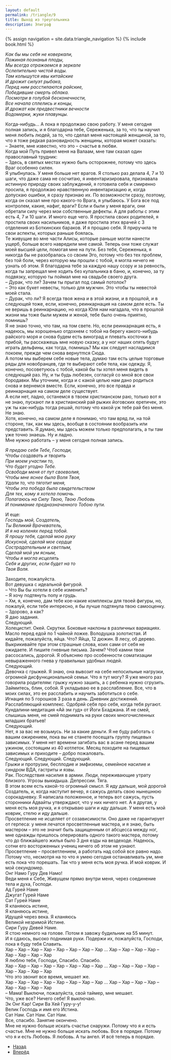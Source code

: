 ```yaml
---
layout: default
permalink: /triangle/9
title: Выход из треугольника
description: Эпиграф
---
```

{% assign navigation  = site.data.triangle_navigation %}
{% include book.html %}

*Как бы мы себя не коверкали,  
Пожиная познанья плоды,  
Мы всегда отражаемся в зеркале  
Ослепительно чистой воды.  
Там колышутся ивы китайские  
И дрожит силуэт рыбака,  
Перед ним расстилаются райские,  
Победившие смерть облака.  
Посмотри в голубой бесконечности,  
Все начала сплелись и концы,  
И дрожат как предвестники вечности  
Водомерки, жуки плавунцы.*

Когда-нибудь… А пока я продолжаю свою работу. У меня сегодня полная запись, и я благодарна тебе, Сереженька, за то, что ты научил меня любить людей, за то, что сделал меня настоящей женщиной, за то, что я тоже редкая разновидность женщины, которая может сказать:  
– Знаете, мне известно, что это – счастье в любви.  
Когда мой Путь привел меня на Валаам, мне там сказал один православный трудник:  
– Здесь, в святых местах нужно быть осторожнее, потому что здесь Враг особенно силен.  
Я улыбнулась. У меня больше нет врагов. Я столько раз делала 4, 7 и 10 шаги, что даже сама не сосчитаю, я инвентаризировала, признавала истинную природу своих заблуждений, я готовила себя и смиренно просила, я продолжаю нравственную инвентаризацию и, когда допускаю ошибки, я сразу признаю их. По возможности сразу, поэтому, когда он сказал мне про какого-то Врага, я улыбаюсь. У Бога все под контролем, какие, нафиг, враги? Если и были у меня враги, они обретали силу через мои собственные дефекты. А для работы с этим есть 4, 7 и 10 шаги. И много еще чего. Я простила своих родителей, я простила своих насильников, я даже простила этих врачей с 3 отделения из Боткинских бараков. И я прощаю себя. Я приручила те свои аспекты, которых раньше боялась.  
Те живущие во мне части Алисы, которые раньше могли нанести ущерб, больше всего навредили мне самой. Теперь они тоже служат моей высшей цели, помогая мне на пути. Без тебя, Сереженька, я никогда бы не разобралась со своим Эго, потому что без тех проблем, без той боли, через которую мы прошли с тобой, я могла ничего не узнать об этом. Я благодарна тебе за каждую нашу ссору и за ревность, когда ты запрещал мне ходить без купальника в баню, и, конечно, за ту подвязку, которую ты поймал мне на свадьбе своего друга.  
– Дурак, что ли? Зачем ты прыгал под самый потолок?  
– Это как букет невесты, только для мужчин. Это чтобы ты невестой моей стала.  
– Дурак, что ли? Я всегда твоя жена и в этой жизни, и в прошлой, и в следующей тоже, если, конечно, реинкарнация на самом деле есть. Ты не веришь в реинкарнацию, но когда Юля нам нагадала, что в прошлой жизни мы тоже были мужем и женой, тебе было очень приятно, помнишь?  
Я не знаю точно, что там, на том свете. Но, если реинкарнация есть, я надеюсь, мы хорошенько отдохнем с тобой на берегу какого-нибудь райского моря и снова будем есть виноград и плевать косточки в прибой, ты расскажешь мне новую сказку, а у ног наших опять будут играть дельфины, как тогда, помнишь? Мы как следует насладимся покоем, прежде чем снова вернутmся Сюда.  
А потом мы выберем себе новые тела, думаю там есть целые торговые ряды для новобранцев, где те выбирают себе тела, как одежду. Я, конечно, посоветуюсь с тобой, какой бы ты хотел меня видеть в следующий раз. Ну, и ты будь любезен, согласуй со мной все свои бородавки. Мы уточним, когда и с какой целью нам дано родиться снова и вернемся вместе. Если, конечно, это все правда и реинкарнация на самом деле существует.  
А если нет, ладно, останемся в твоем христианском раю, только вот я не знаю, пускают ли в христианский рай рыжих йоговских еретичек, это уж ты как-нибудь тогда решай, потому что какой уж тебе рай без меня. Не знаю.  
Хотя, конечно, на самом деле я понимаю, что там вряд ли, на той стороне, так, как мы здесь, вообще в состоянии вообразить или представить. Я думаю, мы здесь можем только предполагать, а ты там уже точно знаешь. Ну и ладно.  
Мне нужно работать – у меня сегодня полная запись.

*Я предаю себя Тебе, Господи,  
Чтобы создавать и творить   
При моем участии то,  
Что будет угодно Тебе.  
Освободи меня от пут своеволия,  
Чтобы мне яснее была Воля Твоя,  
Удали то, что тяготит меня,  
Чтобы эта победа была свидетельством  
Для тех, кому я хотела помочь.  
Полагаюсь на Силу Твою, Твою Любовь  
И понимание предназначенного Тобою пути.*

И еще:  
*Господь мой, Создатель,  
Ты Великий Врачеватель,  
И я на коленях перед тобой.  
Я прошу тебя, сделай мою руку  
Искусной, сделай мое сердце  
Сострадательным и светлым,  
Сделай мой ум ясным,  
Чтобы я могла исцелять  
Себя и других, если будет на то  
Твоя Воля.*

Заходите, пожалуйста.  
Вот девушка с идеальной фигурой.  
– Что Вы бы хотели в себе изменить?  
– Я хочу подтянуть попу и грудь.  
– Хм, я, конечно, дам тебе кое-какие комплексы для твоей фигуры, но, пожалуй, если тебе интересно, я бы лучше подтянула твою самооценку.  
– Здорово, а как?  
Я даю задания.  
Следующий.  
Холецистит. Окей. Скрутки. Боковые наклоны в различных вариациях. Масло перед едой по 1 чайной ложке. Володушка золотистая. И кидайте, пожалуйста, яйца. Что? Яйца, 12 дюжин. В лесу, об дерево. Выкрикивайте при этом страшные слова, коих сами от себя не ожидаете. И пишите гневные письма. Зачем? Чтоб камни твои рассосались, дорогой. Я объясняю про
особенности соматизации невыраженного гнева у правильных удобных людей.  
Следующий.  
Девочка с грыжей. Я знаю, она вывозит на себе непосильные нагрузки, огромной дисфункциональной семьи. Что я тут могу? Я уже много раз говорила родителям: грыжу нужно зашить, а с ребенка нужно сгрузить. Займитесь, блин, собой. Я укладываю ее в расслабление. Все, что в моих силах, это ее расслабить и научить заботиться о себе.  
Игнация по 5 горошков 3 раза в день. Дневник достижений. Расслабляющий комплекс. Одобряй себя про себя, когда тебя ругают. Кундалини-медитация «Ай эм гуд» от Йоги Бхаджана. И не смей, слышишь меня, не смей поднимать на руки своих многочисленных младших братьев!  
Следующий.  
Нет, я за вас не возьмусь. Ни за какие деньги. Я не буду работать с вашим ожирением, пока вы не станете посещать группу пищевых зависимых. У меня нет времени загибать вас в асане перед вашим ужином, состоящим из 40 котлеток. Месяц походите на пищевых зависимых и приходите – добро пожаловать.  
Следующий. Следующий. Следующий.  
Грыжи и протрузии, бесплодие и эмфиземы, семейное насилие и синдром ВДА, гастриты и язвы.  
Рак. Последствия насилия в армии. Люди, переживающие утрату близкого. Угрозы выкидыша. Депрессии. Тяга.  
В этом всем есть какой-то огромный смысл. Я иду дальше, мой дорогой Создатель, и, когда наступит вечер, я сажусь делать свою нынешнюю сорокадневку. Я написала положенное, и теперь вот сажусь, пусть сторонники Адвайты утверждают, что у них ничего нет. А я другая, у меня есть моя ручка, и я открываю шаги и иду дальше. У меня есть мой коврик, стелю и иду дальше.  
Просветление не исцеляет от созависимости. Оно даже не гарантирует от герпеса: у меня лечатся просветленные мастера, и я знаю, быть мастером – это не значит быть защищенным от абсцесса между ног, мне однажды пришлось оперировать одного такого мастера, потому что до ближайшего жилья было 3 дня езды на вездеходе. Надеюсь, сотни его восторженных учениц ничего об этом не узнают. Просветление – просветлением, а работать над собой все равно надо. Потому что, несмотря на то что я умею сегодня останавливать ум, мне есть пока что порешать. Так что у меня есть моя ручка. И мой коврик. И мой секундомер.  
Онг Намо Гуру Дев Намо!  
Веди меня к Себе, Живущем прямо внутри меня, через соединение тела и духа, Господи.  
Ад Гурей Наме  
Джугат Гурей Наме  
Сат Гурей Наме  
Я кланяюсь истине,  
Я кланяюсь истине,  
Идущей через века. Я кланяюсь  
Великой незримой Истине.  
Сири Гуру Девей Наме.  
Я стою немного на голове. Потом я завожу будильник на 55 минут.  
И я сдаюсь, высоко поднимая руки. Подержи их, пожалуйста, Господи, пока я буду тебя Славить.  
Хар – Хар – Хар – Хар – Хар – Хар – Хар – Хар … Хар – Хар – Хар – Хар – Хар – Хар – Хар – Хар  
Я люблю тебя, Господи, Спасибо. Спасибо.  
Хар – Хар – Хар – Хар – Хар – Хар – Хар – Хар … Хар – Хар – Хар – Хар – Хар – Хар – Хар – Хар  
Что это звонит все время, мешает же.  
Хар – Хар – Хар – Хар – Хар – Хар – Хар – Хар … Хар – Хар – Хар – Хар – Хар – Хар – Хар – Хар  
– Мама! Выключи, пожалуйста, свой таймер, мне мешает.  
Что, уже все? Ничего себе! Я выключаю.  
Эк Онг Кар! Сири Ва Хей Гуру-у-у!  
Велик Господь и имя его Истина.  
Сат Нам. Сат Нам. Сат Нам.  
Все, спасибо. Занятие окончено.  
Мне не нужно больше искать счастье снаружи. Потому что я и есть счастье. Мне не нужно больше искать любовь. Все в порядке. Потому что я и есть Любовь. Я любовь. А ты ангел. И всё теперь в порядке.

<nav aria-label="pagination">
  <ul class="pagination justify-content-center">
    <li class="page-item">
      <a class="page-link" href="/triangle/8"><i class="bi bi-arrow-left"></i> Назад</a>
    </li>
    <li class="page-item disabled">
      <a class="page-link" href="#" tabindex="-1" aria-disabled="true">Вперёд <i class="bi bi-arrow-right"></i></a>
    </li>
  </ul>
</nav>